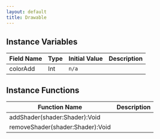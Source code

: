 ```yaml
---
layout: default
title: Drawable
---
```


## Instance Variables

| Field Name | Type | Initial Value | Description |
| ------------ | ------ | --------------- | ------------- |
| colorAdd | Int | `n/a` |  |


## Instance Functions

| Function Name | Description |
| --------------- | ------------- |
| addShader(shader:Shader):Void |  |
| removeShader(shader:Shader):Void |  |
